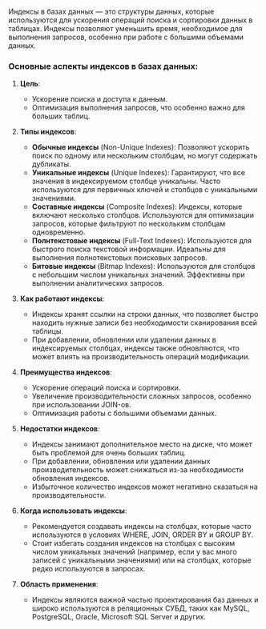 Индексы в базах данных — это структуры данных, которые используются для ускорения операций поиска и сортировки данных в таблицах. Индексы позволяют уменьшить время, необходимое для выполнения запросов, особенно при работе с большими объемами данных.

### Основные аспекты индексов в базах данных:

1. **Цель**:
   - Ускорение поиска и доступа к данным.
   - Оптимизация выполнения запросов, что особенно важно для больших таблиц.

2. **Типы индексов**:
   - **Обычные индексы** (Non-Unique Indexes): Позволяют ускорить поиск по одному или нескольким столбцам, но могут содержать дубликаты.
   - **Уникальные индексы** (Unique Indexes): Гарантируют, что все значения в индексируемом столбце уникальны. Часто используются для первичных ключей и столбцов с уникальными значениями.
   - **Составные индексы** (Composite Indexes): Индексы, которые включают несколько столбцов. Используются для оптимизации запросов, которые фильтруют по нескольким столбцам одновременно.
   - **Полнтекстовые индексы** (Full-Text Indexes): Используются для быстрого поиска текстовой информации. Идеальны для выполнения полнотекстовых поисковых запросов.
   - **Битовые индексы** (Bitmap Indexes): Используются для столбцов с небольшим числом уникальных значений. Эффективны при выполнении аналитических запросов.

3. **Как работают индексы**:
   - Индексы хранят ссылки на строки данных, что позволяет быстро находить нужные записи без необходимости сканирования всей таблицы.
   - При добавлении, обновлении или удалении данных в индексируемых столбцах, индексы также обновляются, что может влиять на производительность операций модификации.

4. **Преимущества индексов**:
   - Ускорение операций поиска и сортировки.
   - Увеличение производительности сложных запросов, особенно при использовании JOIN-ов.
   - Оптимизация работы с большими объемами данных.

5. **Недостатки индексов**:
   - Индексы занимают дополнительное место на диске, что может быть проблемой для очень больших таблиц.
   - При добавлении, обновлении или удалении данных производительность может снижаться из-за необходимости обновления индексов.
   - Избыточное количество индексов может негативно сказаться на производительности.

6. **Когда использовать индексы**:
   - Рекомендуется создавать индексы на столбцах, которые часто используются в условиях WHERE, JOIN, ORDER BY и GROUP BY.
   - Стоит избегать создания индексов на столбцах с высоким числом уникальных значений (например, если у вас много записей с уникальными значениями) или на столбцах, которые редко используются в запросах.

7. **Область применения**:
   - Индексы являются важной частью проектирования баз данных и широко используются в реляционных СУБД, таких как MySQL, PostgreSQL, Oracle, Microsoft SQL Server и других.
